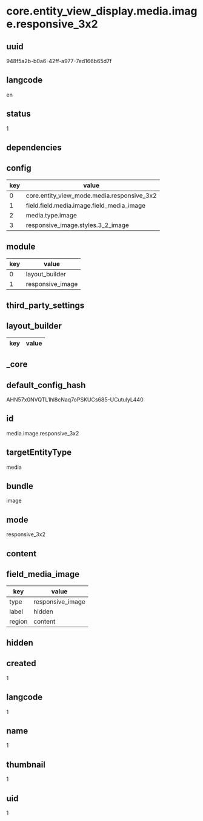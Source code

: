 # core.entity_view_display.media.image.responsive_3x2

## uuid
948f5a2b-b0a6-42ff-a977-7ed166b65d7f

## langcode
en

## status
1

## dependencies

## config
|key|value|
|-|-|
|0|core.entity_view_mode.media.responsive_3x2|
|1|field.field.media.image.field_media_image|
|2|media.type.image|
|3|responsive_image.styles.3_2_image|


## module
|key|value|
|-|-|
|0|layout_builder|
|1|responsive_image|


## third_party_settings

## layout_builder
|key|value|
|-|-|


## _core

## default_config_hash
AHN57x0NVQTL1hl8cNaq7oPSKUCs685-UCutulyL440

## id
media.image.responsive_3x2

## targetEntityType
media

## bundle
image

## mode
responsive_3x2

## content

## field_media_image
|key|value|
|-|-|
|type|responsive_image|
|label|hidden|
|region|content|


## hidden

## created
1

## langcode
1

## name
1

## thumbnail
1

## uid
1
